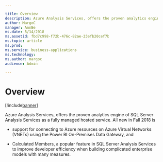 ```yaml
---

title: Overview
description: Azure Analysis Services, offers the proven analytics engine of SQL Server Analysis Services as a fully managed hosted service.
author: MargoC
manager: AnnBe
ms.date: 5/14/2018
ms.assetid: fbd7c998-f72b-476c-82ae-23efb20cef7b
ms.topic: article
ms.prod: 
ms.service: business-applications
ms.technology: 
ms.author: margoc
audience: Admin

---
```

#  Overview


[!include[banner](../../../includes/banner.md)]

Azure Analysis Services, offers the proven analytics engine of SQL Server
Analysis Services as a fully managed hosted service. All new in Fall 2018 is

-   support for connecting to Azure resources on Azure Virtual Networks (VNETs)
    using the Power BI On-Premises Data Gateway, and

-   Calculated Members, a popular feature in SQL Server Analysis Services to
    improve developer efficiency when building complicated enterprise models
    with many measures.
